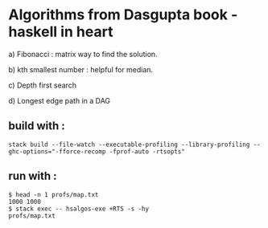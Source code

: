 # Algorithms from Dasgupta book - haskell in heart

a) Fibonacci : matrix way to find the solution.

b) kth smallest number : helpful for median.

c) Depth first search

d) Longest edge path in a DAG

## build with :

```
stack build --file-watch --executable-profiling --library-profiling --ghc-options="-fforce-recomp -fprof-auto -rtsopts"
```

## run with :

```
$ head -n 1 profs/map.txt 
1000 1000
$ stack exec -- hsalgos-exe +RTS -s -hy
profs/map.txt
```
